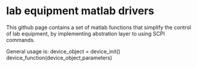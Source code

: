 # lab equipment matlab drivers

This github page contains a set of matlab functions that simplify the control of lab equipment, by implementing abstration layer to using SCPI commands.

General usage is:
device_object = device_init()
device_function(device_object,parameters)